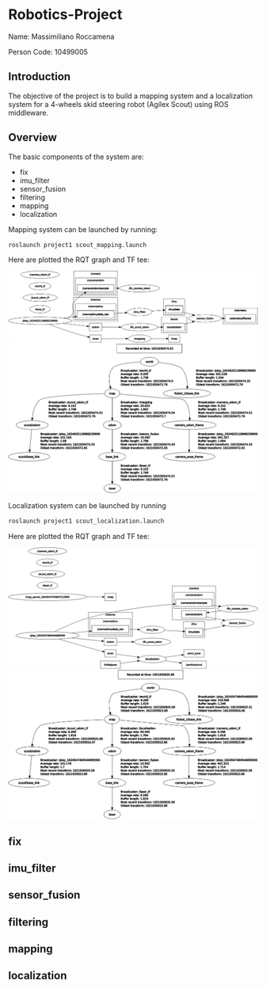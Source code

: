 # Robotics-Project

Name: Massimiliano Roccamena

Person Code: 10499005

## Introduction

The objective of the project is to build a mapping system and a localization system for a 4-wheels skid steering robot (Agilex Scout) using ROS middleware.

## Overview

The basic components of the system are:

- fix
- imu_filter
- sensor_fusion
- filtering
- mapping
- localization

Mapping system can be launched by running:

```bash
roslaunch project1 scout_mapping.launch
```

Here are plotted the RQT graph and TF tee:

![RQT graph](./imgs/graph-mapping.png)
![TF tree](./imgs/tree-mapping.png)

Localization system can be launched by running

```bash
roslaunch project1 scout_localization.launch
```

Here are plotted the RQT graph and TF tee:

![RQT graph](./imgs/graph-localization.png)
![TF tree](./imgs/tree-localization.png)

## fix

## imu_filter

## sensor_fusion

## filtering

## mapping

## localization

